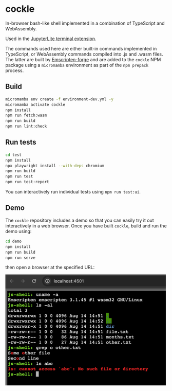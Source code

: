 # cockle

In-browser bash-like shell implemented in a combination of TypeScript and WebAssembly.

Used in the [JupyterLite terminal extension](https://github.com/jupyterlite/terminal).

The commands used here are either built-in commands implemented in TypeScript, or WebAssembly
commands compiled into .js and .wasm files. The latter are built by
[Emscripten-forge](https://emscripten-forge.org/) and are added to the `cockle` NPM package using
a `micromamba` environment as part of the `npm prepack` process.

## Build

```bash
micromamba env create -f environment-dev.yml -y
micromamba activate cockle
npm install
npm run fetch:wasm
npm run build
npm run lint:check
```

## Run tests

```bash
cd test
npm install
npx playwright install --with-deps chromium
npm run build
npm run test
npm run test:report
```

You can interactively run individual tests using `npm run test:ui`.

## Demo

The `cockle` repository includes a demo so that you can easily try it out interactively in a web
browser. Once you have built `cockle`, build and run the demo using:

```bash
cd demo
npm install
npm run build
npm run serve
```

then open a browser at the specified URL:

<img alt="Demo" src="demo.png" width="500px">
